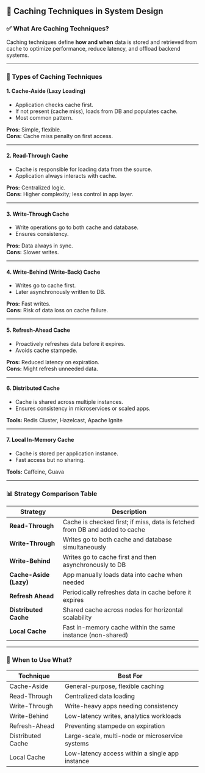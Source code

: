 ## 📂 Caching Techniques in System Design

### ✅ What Are Caching Techniques?

Caching techniques define **how and when** data is stored and retrieved from cache to optimize performance, reduce latency, and offload backend systems.

---

### 🔹 Types of Caching Techniques

#### 1. **Cache-Aside (Lazy Loading)**
- Application checks cache first.
- If not present (cache miss), loads from DB and populates cache.
- Most common pattern.

**Pros:** Simple, flexible.  
**Cons:** Cache miss penalty on first access.

---

#### 2. **Read-Through Cache**
- Cache is responsible for loading data from the source.
- Application always interacts with cache.

**Pros:** Centralized logic.  
**Cons:** Higher complexity; less control in app layer.

---

#### 3. **Write-Through Cache**
- Write operations go to both cache and database.
- Ensures consistency.

**Pros:** Data always in sync.  
**Cons:** Slower writes.

---

#### 4. **Write-Behind (Write-Back) Cache**
- Writes go to cache first.
- Later asynchronously written to DB.

**Pros:** Fast writes.  
**Cons:** Risk of data loss on cache failure.

---

#### 5. **Refresh-Ahead Cache**
- Proactively refreshes data before it expires.
- Avoids cache stampede.

**Pros:** Reduced latency on expiration.  
**Cons:** Might refresh unneeded data.

---

#### 6. **Distributed Cache**
- Cache is shared across multiple instances.
- Ensures consistency in microservices or scaled apps.

**Tools:** Redis Cluster, Hazelcast, Apache Ignite

---

#### 7. **Local In-Memory Cache**
- Cache is stored per application instance.
- Fast access but no sharing.

**Tools:** Caffeine, Guava

---

### 📊 Strategy Comparison Table

| Strategy              | Description                                                                 |
|-----------------------|-----------------------------------------------------------------------------|
| **Read-Through**      | Cache is checked first; if miss, data is fetched from DB and added to cache |
| **Write-Through**     | Writes go to both cache and database simultaneously                         |
| **Write-Behind**      | Writes go to cache first and then asynchronously to DB                      |
| **Cache-Aside (Lazy)**| App manually loads data into cache when needed                              |
| **Refresh Ahead**     | Periodically refreshes data in cache before it expires                      |
| **Distributed Cache** | Shared cache across nodes for horizontal scalability                        |
| **Local Cache**       | Fast in-memory cache within the same instance (non-shared)                  |

---

### 🔎 When to Use What?

| Technique         | Best For                                         |
|------------------|--------------------------------------------------|
| Cache-Aside      | General-purpose, flexible caching                |
| Read-Through     | Centralized data loading                         |
| Write-Through    | Write-heavy apps needing consistency             |
| Write-Behind     | Low-latency writes, analytics workloads          |
| Refresh-Ahead    | Preventing stampede on expiration                |
| Distributed Cache| Large-scale, multi-node or microservice systems  |
| Local Cache      | Low-latency access within a single app instance  |

